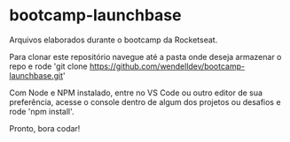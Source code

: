 # bootcamp-launchbase
Arquivos elaborados durante o bootcamp da Rocketseat.

Para clonar este repositório navegue até a pasta onde deseja armazenar o repo e
rode 'git clone https://github.com/wendelldev/bootcamp-launchbase.git'

Com Node e NPM instalado, entre no VS Code ou outro editor de sua preferência,
acesse o console dentro de algum dos projetos ou desafios e rode 'npm install'.

Pronto, bora codar!
